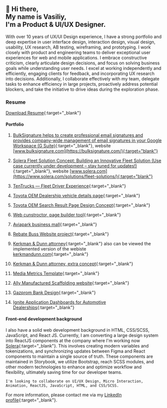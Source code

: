 ## 👋 Hi there, <br> My name is Vasiliy, <br>I'm a Product & UI/UX Designer.

With over 10 years of UX/UI Design experience, I have a strong portfolio and deep expertise in user interface design, interaction design, visual design, usability, UX research, AB testing, wireframing, and prototyping. I work closely with product and engineering teams to deliver exceptional user experiences for web and mobile applications. I embrace constructive criticism, clearly articulate design decisions, and focus on solving business goals while understanding user needs. I excel at working independently and efficiently, engaging clients for feedback, and incorporating UX research into decisions. Additionally, I collaborate effectively with my team, delegate tasks to enhance efficiency in large projects, proactively address potential blockers, and take the initiative to drive ideas during the exploration phase.

### Resume
[Download Resume](https://www.execute.design/assets/resume.pdf){:target="_blank"}

#### Portfolio

1. [BulkSignature helps to create professional email signatures and provides company-wide management of email signatures in your Google Workspace (G Suite)](https://www.figma.com/proto/ZcexdYabwNjPf6o6hl6g3tSm/portfolio?page-id=3519%3A2&node-id=3559-4745&node-type=CANVAS&viewport=947%2C-2979%2C0.28&t=BXefPYfA3VPmFyzE-1&scaling=scale-down-width&content-scaling=fixed){:target="_blank"}, website [www.bulksignature.com](https://bulksignature.com/){:target="blank"}

2. [Solera Fleet Solution Concept: Building an Innovative Fleet Solution (Use case currently under development – stay tuned for updates!)](https://www.figma.com/proto/ZcexdYabwNjPf6o6hl6g3tSm/portfolio?page-id=3689%3A546&node-id=3689-1420&node-type=frame&viewport=918%2C592%2C0.08&t=Q9taOYgDJfiH4HwD-1&scaling=scale-down-width&content-scaling=fixed&starting-point-node-id=3689%3A1420){:target="_blank"}, website [www.solera.com](https://www.solera.com/solutions/fleet-solutions/){:target="blank"}

3. [TenTrucks — Fleet Driver Experience](https://www.figma.com/proto/ZcexdYabwNjPf6o6hl6g3tSm/portfolio?page-id=2108%3A1236&node-id=2111-13872&viewport=1599%2C1046%2C0.14&t=9Ttcc1aBopCZCs5b-1&scaling=scale-down-width&content-scaling=fixed&starting-point-node-id=2111%3A13872){:target="_blank"}

4. [Toyota OEM Dealership vehicle details page](https://www.figma.com/proto/ZcexdYabwNjPf6o6hl6g3tSm/portfolio?page-id=2114%3A5187&node-id=2114-8125&viewport=790%2C464%2C0.07&t=iMqmaZYZuAugsgml-1&scaling=scale-down-width&content-scaling=fixed&starting-point-node-id=2114%3A8125){:target="_blank"}

5. [Toyota OEM Search Result Page Design Concept](https://www.figma.com/proto/ZcexdYabwNjPf6o6hl6g3tSm/portfolio?page-id=2882%3A24507&node-id=2882-26554&viewport=388%2C470%2C0.15&t=KpGJN4woCgkgSBwU-1&scaling=scale-down-width&content-scaling=fixed&starting-point-node-id=2882%3A26554){:target="_blank"}

6. [Web cunstroctor, page builder tool](https://www.figma.com/proto/ZcexdYabwNjPf6o6hl6g3tSm/portfolio?page-id=240%3A2&node-id=3178-11631&viewport=428%2C370%2C0.08&t=OueGmUsnpO3PhALW-1&scaling=scale-down-width&content-scaling=fixed&starting-point-node-id=3178%3A11631){:target="_blank"}

7. [Aviapark business mall](https://www.figma.com/proto/ZcexdYabwNjPf6o6hl6g3tSm/portfolio?page-id=240%3A396&node-id=3178-11666&viewport=1558%2C771%2C0.48&t=hnj6M1KqWy9h8jvq-1&scaling=scale-down-width&content-scaling=fixed&starting-point-node-id=3178%3A11666){:target="_blank"}

8. [Rebate Buss Website project](https://www.figma.com/design/ZcexdYabwNjPf6o6hl6g3tSm/portfolio?node-id=1408-11466&t=FjARYde0Ielq1tre-1){:target="_blank"}

9. [Kerkman & Dunn attorney](https://www.figma.com/proto/ZcexdYabwNjPf6o6hl6g3tSm/portfolio?page-id=1408%3A457&node-id=1408-752&viewport=4311%2C4805%2C0.51&t=lz7idYnobERu2sU7-1&scaling=scale-down-width&content-scaling=fixed&starting-point-node-id=1408%3A752){:target="_blank"} also can be viewed the implemented version of the webiste [kerkmandunn.com](https://kerkmandunn.com/){:target="_blank"}

10. [Kerkman & Dunn attorney, extra concept](https://www.figma.com/proto/ZcexdYabwNjPf6o6hl6g3tSm/portfolio?page-id=1408%3A457&node-id=1408-1198&viewport=4311%2C4805%2C0.51&t=lz7idYnobERu2sU7-1&scaling=scale-down-width&content-scaling=fixed&starting-point-node-id=1408%3A1198){:target="_blank"}

11. [Media Metrics Template](https://www.figma.com/proto/ZcexdYabwNjPf6o6hl6g3tSm/portfolio?page-id=259%3A21&node-id=3178-12361&viewport=1143%2C882%2C0.44&t=TBcX0Qcg8Nkoz2TS-1&scaling=scale-down-width&content-scaling=fixed&starting-point-node-id=3178%3A12361){:target="_blank"}

12. [Ally Manufactured Scaffolding website](https://www.figma.com/proto/ZcexdYabwNjPf6o6hl6g3tSm/portfolio?page-id=0%3A1&node-id=3178-12362&viewport=340%2C-502%2C0.15&t=tsHgoipie7pHiZhP-1&scaling=scale-down-width&content-scaling=fixed&starting-point-node-id=3178%3A12362){:target="_blank"}

13. [Gazprom Bank Design](https://www.figma.com/proto/ZcexdYabwNjPf6o6hl6g3tSm/portfolio?page-id=259%3A29&node-id=3178-23363&viewport=578%2C475%2C0.02&t=SSmj3SlZDxhowIRG-1&scaling=scale-down-width&content-scaling=fixed&starting-point-node-id=3178%3A23363){:target="_blank"}

14. [Ignite Application Dashboards for Automotive Dealerships](https://www.figma.com/proto/ZcexdYabwNjPf6o6hl6g3tSm/portfolio?page-id=240%3A5&node-id=3178-26802&viewport=738%2C456%2C0.06&t=XmQj9sISYq1l3ZJT-1&scaling=scale-down-width&content-scaling=fixed&starting-point-node-id=3178%3A26802){:target="_blank"}


#### Front-end development background
I also have a solid web development background in HTML, CSS/SCSS, JavaScript, and React JS. Currently, I am converting a large design system into ReactJS components at the company where I'm working now [Solera](https://www.solera.com){:target="_blank"}. This involves creating modern variables and tokenizations, and synchronizing updates between Figma and React components to maintain a single source of truth. These components are maintained in Storybook, we utilize Bootstrap, reach SCSS modules, and other modern technologies to enhance and optimize workflow and flexibility, ultimately saving time for our developer teams.

```I'm looking to collaborate on UI/UX Design, Micro Interaction, Animation, ReactJS, JavaScript, HTML, and CSS/SCSS.```

For more information, please contact me via my [LinkedIn profile](https://www.linkedin.com/in/vemelin/){:target="_blank"}.